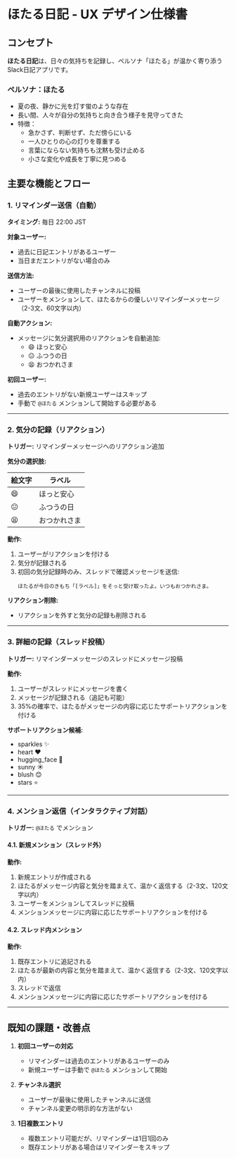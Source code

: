 # ほたる日記 - UX デザイン仕様書

## コンセプト

**ほたる日記**は、日々の気持ちを記録し、ペルソナ「ほたる」が温かく寄り添うSlack日記アプリです。

### ペルソナ：ほたる

- 夏の夜、静かに光を灯す蛍のような存在
- 長い間、人々が自分の気持ちと向き合う様子を見守ってきた
- 特徴：
  - 急かさず、判断せず、ただ傍らにいる
  - 一人ひとりの心の灯りを尊重する
  - 言葉にならない気持ちも沈黙も受け止める
  - 小さな変化や成長を丁寧に見つめる

## 主要な機能とフロー

### 1. リマインダー送信（自動）

**タイミング:** 毎日 22:00 JST

**対象ユーザー:**
- 過去に日記エントリがあるユーザー
- 当日まだエントリがない場合のみ

**送信方法:**
- ユーザーの最後に使用したチャンネルに投稿
- ユーザーをメンションして、ほたるからの優しいリマインダーメッセージ（2-3文、60文字以内）

**自動アクション:**
- メッセージに気分選択用のリアクションを自動追加:
  - 😄 ほっと安心
  - 😐 ふつうの日
  - 😫 おつかれさま

**初回ユーザー:**
- 過去のエントリがない新規ユーザーはスキップ
- 手動で `@ほたる` メンションして開始する必要がある

---

### 2. 気分の記録（リアクション）

**トリガー:** リマインダーメッセージへのリアクション追加

**気分の選択肢:**

| 絵文字 | ラベル |
|--------|--------|
| 😄 | ほっと安心 |
| 😐 | ふつうの日 |
| 😫 | おつかれさま |

**動作:**
1. ユーザーがリアクションを付ける
2. 気分が記録される
3. 初回の気分記録時のみ、スレッドで確認メッセージを送信:
   ```
   ほたるが今日のきもち「[ラベル]」をそっと受け取ったよ。いつもおつかれさま。
   ```

**リアクション削除:**
- リアクションを外すと気分の記録も削除される

---

### 3. 詳細の記録（スレッド投稿）

**トリガー:** リマインダーメッセージのスレッドにメッセージ投稿

**動作:**
1. ユーザーがスレッドにメッセージを書く
2. メッセージが記録される（追記も可能）
3. 35%の確率で、ほたるがメッセージの内容に応じたサポートリアクションを付ける

**サポートリアクション候補:**
- sparkles ✨
- heart ❤️
- hugging_face 🤗
- sunny ☀️
- blush 😊
- stars ⭐

---

### 4. メンション返信（インタラクティブ対話）

**トリガー:** `@ほたる` でメンション

#### 4.1. 新規メンション（スレッド外）

**動作:**
1. 新規エントリが作成される
2. ほたるがメッセージ内容と気分を踏まえて、温かく返信する（2-3文、120文字以内）
3. ユーザーをメンションしてスレッドに投稿
4. メンションメッセージに内容に応じたサポートリアクションを付ける

#### 4.2. スレッド内メンション

**動作:**
1. 既存エントリに追記される
2. ほたるが最新の内容と気分を踏まえて、温かく返信する（2-3文、120文字以内）
3. スレッドで返信
4. メンションメッセージに内容に応じたサポートリアクションを付ける

---

## 既知の課題・改善点

1. **初回ユーザーの対応**
   - リマインダーは過去のエントリがあるユーザーのみ
   - 新規ユーザーは手動で `@ほたる` メンションして開始

2. **チャンネル選択**
   - ユーザーが最後に使用したチャンネルに送信
   - チャンネル変更の明示的な方法がない

3. **1日複数エントリ**
   - 複数エントリ可能だが、リマインダーは1日1回のみ
   - 既存エントリがある場合はリマインダーをスキップ
